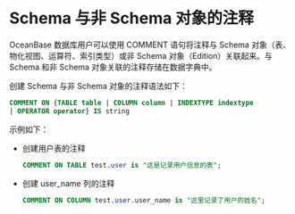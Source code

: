 # Schema 与非 Schema 对象的注释

OceanBase 数据库用户可以使用 COMMENT 语句将注释与 Schema 对象（表、物化视图、运算符、索引类型）或非 Schema 对象（Edition）关联起来。与 Schema 和非 Schema 对象关联的注释存储在数据字典中。

创建 Schema 与非 Schema 对象的注释语法如下：

```sql
COMMENT ON {TABLE table | COLUMN column | INDEXTYPE indextype 
| OPERATOR operator} IS string
```

示例如下：

* 创建用户表的注释

  ```sql
  COMMENT ON TABLE test.user is "这是记录用户信息的表";
  ```

* 创建 user_name 列的注释

  ```sql
  COMMENT ON COLUMN test.user.user_name is "这里记录了用户的姓名";
  ```
